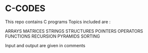 # C-CODES
This repo contains C programs
Topics included are : 

ARRAYS
MATRICES
STRINGS
STRUCTURES
POINTERS
OPERATORS
FUNCTIONS
RECURSION
PYRAMIDS
SORTING

Input and output are given in comments